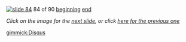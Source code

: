 [![slide 84](https://dl.dropboxusercontent.com/u/2977490/presentations/cookbook/img84.jpg)](85.md)
84 of 90
[beginning](01.md)
[end](89.md)

_Click on the image for the [next slide](85.md), or click [here for the previous one](83.md)_

[gimmick:Disqus](theodox-github)